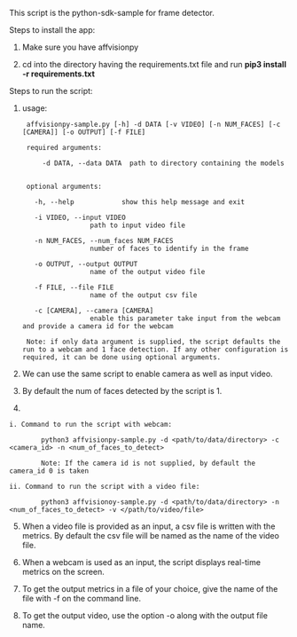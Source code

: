 This script is the python-sdk-sample for frame detector.

Steps to install the app:

1. Make sure you have affvisionpy

2. cd into the directory having the requirements.txt file and run **pip3 install -r requirements.txt**


Steps to run the script:

1. usage: 
    

        affvisionpy-sample.py [-h] -d DATA [-v VIDEO] [-n NUM_FACES] [-c [CAMERA]] [-o OUTPUT] [-f FILE]
        
        required arguments:
        
            -d DATA, --data DATA  path to directory containing the models
            

        optional arguments:
    
          -h, --help            show this help message and exit
      
          -i VIDEO, --input VIDEO
                        path to input video file
                        
          -n NUM_FACES, --num_faces NUM_FACES
                        number of faces to identify in the frame
                        
          -o OUTPUT, --output OUTPUT
                        name of the output video file
          
          -f FILE, --file FILE
                        name of the output csv file
                        
          -c [CAMERA], --camera [CAMERA]
                        enable this parameter take input from the webcam and provide a camera id for the webcam
                        
        Note: if only data argument is supplied, the script defaults the run to a webcam and 1 face detection. If any other configuration is required, it can be done using optional arguments.
        

2. We can use the same script to enable camera as well as input video.

3. By default the num of faces detected by the script is 1.

4. 

    i. Command to run the script with webcam: 

            python3 affvisionpy-sample.py -d <path/to/data/directory> -c <camera_id> -n <num_of_faces_to_detect>
            
            Note: If the camera id is not supplied, by default the camera_id 0 is taken
        
    ii. Command to run the script with a video file:
    
            python3 affvisionoy-sample.py -d <path/to/data/directory> -n <num_of_faces_to_detect> -v </path/to/video/file>
        
    
5. When a video file is provided as an input, a csv file is written with the metrics. By default the csv file will
    be named as the name of the video file.

6. When a webcam is used as an input, the script displays real-time metrics on the screen.

7. To get the output metrics in a file of your choice, give the name of the file with -f on the command line.

8. To get the output video, use the option -o along with the output file name.
